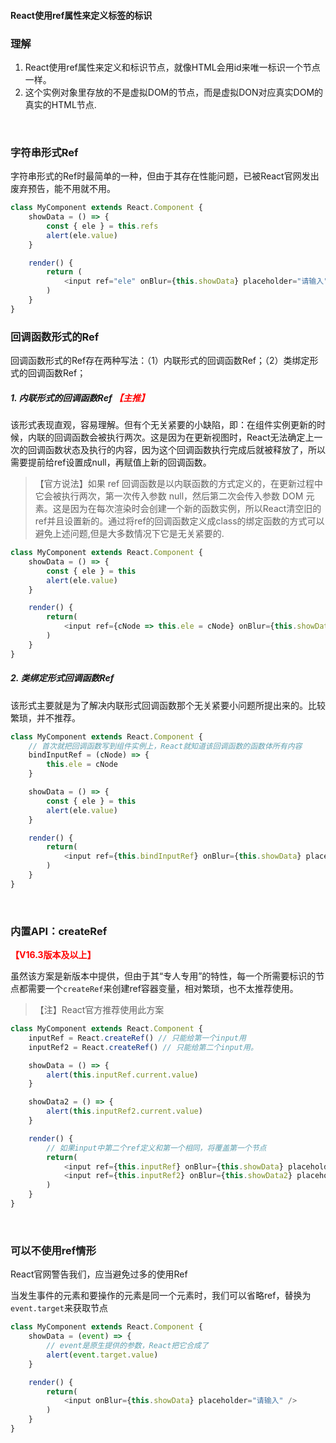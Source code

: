#### React使用ref属性来定义标签的标识

### 理解
1. React使用ref属性来定义和标识节点，就像HTML会用id来唯一标识一个节点一样。
2. 这个实例对象里存放的不是虚拟DOM的节点，而是虚拟DON对应真实DOM的真实的HTML节点.

&emsp;

### 字符串形式Ref
字符串形式的Ref时最简单的一种，但由于其存在性能问题，已被React官网发出废弃预告，能不用就不用。
```js
class MyComponent extends React.Component {
    showData = () => {
        const { ele } = this.refs
        alert(ele.value)
    }

    render() {
        return (
            <input ref="ele" onBlur={this.showData} placeholder="请输入" />
        )
    }
}
```

### 回调函数形式的Ref
回调函数形式的Ref存在两种写法：（1）内联形式的回调函数Ref；（2）类绑定形式的回调函数Ref；


##### 1. 内联形式的回调函数Ref <span style="color: red;">【主推】</span>

该形式表现直观，容易理解。但有个无关紧要的小缺陷，即：在组件实例更新的时候，内联的回调函数会被执行两次。这是因为在更新视图时，React无法确定上一次的回调函数状态及执行的内容，因为这个回调函数执行完成后就被释放了，所以需要提前给ref设置成null，再赋值上新的回调函数。

>【官方说法】如果 ref 回调函数是以内联函数的方式定义的，在更新过程中它会被执行两次，第一次传入参数 null，然后第二次会传入参数 DOM 元素。这是因为在每次渲染时会创建一个新的函数实例，所以React清空旧的ref并且设置新的。通过将ref的回调函数定义成class的绑定函数的方式可以避免上述问题,但是大多数情况下它是无关紧要的.

```js
class MyComponent extends React.Component {
    showData = () => {
        const { ele } = this
        alert(ele.value)
    }

    render() {
        return(
            <input ref={cNode => this.ele = cNode} onBlur={this.showData} placeholder="请输入" />
        )
    }
}
```

##### 2. 类绑定形式回调函数Ref
该形式主要就是为了解决内联形式回调函数那个无关紧要小问题所提出来的。比较繁琐，并不推荐。

```js
class MyComponent extends React.Component {
    // 首次就把回调函数写到组件实例上，React就知道该回调函数的函数体所有内容
    bindInputRef = (cNode) => {
        this.ele = cNode
    }

    showData = () => {
        const { ele } = this
        alert(ele.value)
    }

    render() {
        return(
            <input ref={this.bindInputRef} onBlur={this.showData} placeholder="请输入" />
        )
    }
}
```

&emsp;

### 内置API：createRef
<span style="color: red; font-weight: bold">【V16.3版本及以上】</span>

虽然该方案是新版本中提供，但由于其“专人专用”的特性，每一个所需要标识的节点都需要一个`createRef`来创建ref容器变量，相对繁琐，也不太推荐使用。

>【注】React官方推荐使用此方案

```js
class MyComponent extends React.Component {
    inputRef = React.createRef() // 只能给第一个input用
    inputRef2 = React.createRef() // 只能给第二个input用。

    showData = () => {
        alert(this.inputRef.current.value)
    }

    showData2 = () => {
        alert(this.inputRef2.current.value)
    }

    render() {
        // 如果input中第二个ref定义和第一个相同，将覆盖第一个节点
        return(
            <input ref={this.inputRef} onBlur={this.showData} placeholder="请输入" />
            <input ref={this.inputRef2} onBlur={this.showData2} placeholder="请输入" />
        )
    }
}
```

&emsp;

### 可以不使用ref情形

React官网警告我们，应当避免过多的使用Ref

当发生事件的元素和要操作的元素是同一个元素时，我们可以省略ref，替换为`event.target`来获取节点

```js
class MyComponent extends React.Component {
    showData = (event) => {
        // event是原生提供的参数，React把它合成了
        alert(event.target.value)
    }

    render() {
        return(
            <input onBlur={this.showData} placeholder="请输入" />
        )
    }
}
```